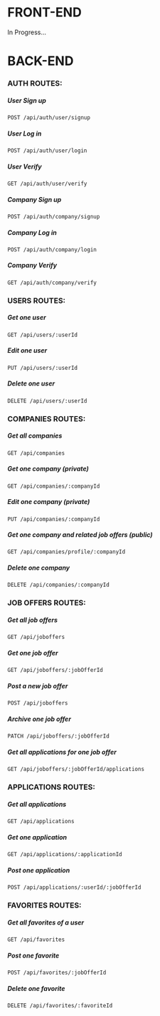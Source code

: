 # FRONT-END

In Progress...

# BACK-END

### AUTH ROUTES:

##### User Sign up

```
POST /api/auth/user/signup
```

##### User Log in

```
POST /api/auth/user/login
```

##### User Verify

```
GET /api/auth/user/verify
```

##### Company Sign up

```
POST /api/auth/company/signup
```

##### Company Log in

```
POST /api/auth/company/login
```

##### Company Verify

```
GET /api/auth/company/verify
```

### USERS ROUTES:

##### Get one user

```
GET /api/users/:userId
```

##### Edit one user

```
PUT /api/users/:userId
```

##### Delete one user

```
DELETE /api/users/:userId
```

### COMPANIES ROUTES:

##### Get all companies

```
GET /api/companies
```

##### Get one company (private)

```
GET /api/companies/:companyId
```

##### Edit one company (private)

```
PUT /api/companies/:companyId
```

##### Get one company and related job offers (public)

```
GET /api/companies/profile/:companyId
```

##### Delete one company

```
DELETE /api/companies/:companyId
```

### JOB OFFERS ROUTES:

##### Get all job offers

```
GET /api/joboffers
```

##### Get one job offer

```
GET /api/joboffers/:jobOfferId
```

##### Post a new job offer

```
POST /api/joboffers
```

##### Archive one job offer

```
PATCH /api/joboffers/:jobOfferId
```

##### Get all applications for one job offer

```
GET /api/joboffers/:jobOfferId/applications
```

### APPLICATIONS ROUTES:

##### Get all applications

```
GET /api/applications
```

##### Get one application

```
GET /api/applications/:applicationId
```

##### Post one application

```
POST /api/applications/:userId/:jobOfferId
```

### FAVORITES ROUTES:

##### Get all favorites of a user

```
GET /api/favorites
```

##### Post one favorite

```
POST /api/favorites/:jobOfferId
```

##### Delete one favorite

```
DELETE /api/favorites/:favoriteId
```
